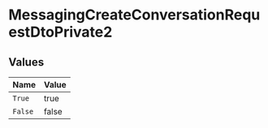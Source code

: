 # MessagingCreateConversationRequestDtoPrivate2


## Values

| Name    | Value   |
| ------- | ------- |
| `True`  | true    |
| `False` | false   |